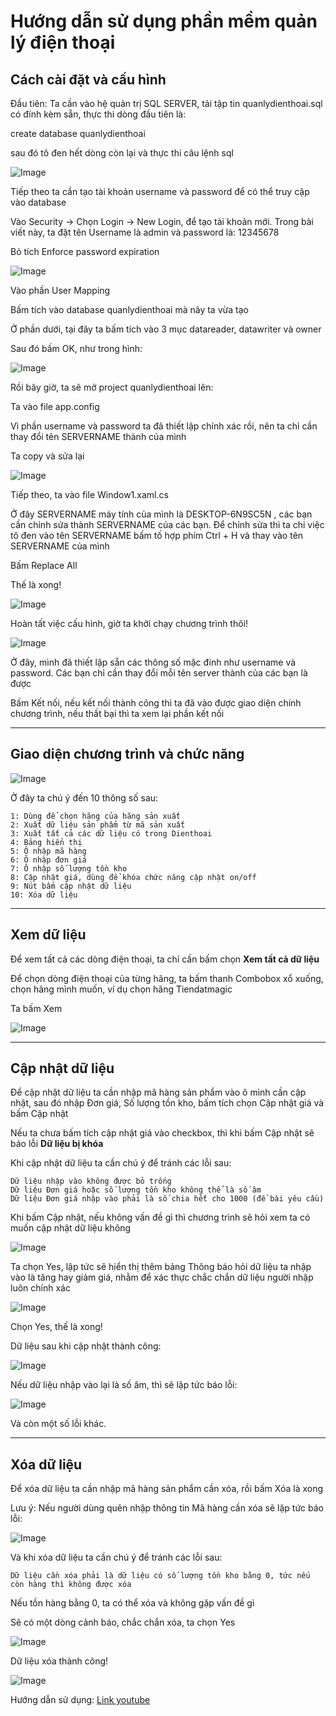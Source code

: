 # Hướng dẫn sử dụng phần mềm quản lý điện thoại

## Cách cài đặt và cấu hình

Đầu tiên: Ta cần vào hệ quản trị SQL SERVER, tải tập tin quanlydienthoai.sql có đính kèm sẵn, thực thi dòng đầu tiên là:

create database quanlydienthoai

sau đó tô đen hết dòng còn lại và thực thi câu lệnh sql

![Image](img/2.png)

Tiếp theo ta cần tạo tài khoản username và password để có thể truy cập vào database

Vào Security -> Chọn Login -> New Login, để tạo tài khoản mới. Trong bài viết này, ta đặt tên Username là admin và password là: 12345678

Bỏ tích Enforce password expiration

![Image](img/1.png)

Vào phần User Mapping 

Bấm tích vào database quanlydienthoai mà nãy ta vừa tạo 

Ở phần dưới, tại đây ta bấm tích vào 3 mục datareader, datawriter và owner

Sau đó bấm OK, như trong hình:

![Image](img/3.png)

Rồi bây giờ, ta sẽ mở project quanlydienthoai lên:

Ta vào file app.config

Vì phần username và password ta đã thiết lập chính xác rồi, nên ta chỉ cần thay đổi tên SERVERNAME thành của mình

Ta copy và sửa lại

![Image](img/4.png)

Tiếp theo, ta vào file Window1.xaml.cs

Ở đây SERVERNAME máy tính của mình là DESKTOP-6N9SC5N , các bạn cần chỉnh sửa thành SERVERNAME của các bạn. Để chỉnh sửa thì ta chỉ việc tô đen vào tên SERVERNAME bấm tố hợp phím Ctrl + H và thay vào tên SERVERNAME của mình

Bấm Replace All

Thế là xong!

![Image](img/5.png)

Hoàn tất việc cấu hình, giờ ta khởi chạy chương trình thôi!

![Image](img/6.png)

Ở đây, mình đã thiết lập sẵn các thông số mặc đinh như username và password. Các bạn chỉ cần thay đổi mỗi tên server thành của các bạn là được

Bấm Kết nối, nếu kết nối thành công thì ta đã vào được giao diện chính chương trình, nếu thất bại thì ta xem lại phần kết nối

<hr>

## Giao diện chương trình và chức năng

![Image](img/7.png)

Ở đây ta chú ý đến 10 thông số sau:

	1: Dùng để chọn hãng của hãng sản xuất
	2: Xuất dữ liệu sản phẩm từ mã sản xuất
	3: Xuất tất cả các dữ liệu có trong Dienthoai
	4: Bảng hiển thị
	5: Ô nhập mã hàng
	6: Ô nhập đơn giá
	7: Ô nhập số lượng tồn kho
	8: Cập nhật giá, dùng để khóa chức năng cập nhật on/off
	9: Nút bấm cập nhật dữ liệu
	10: Xóa dữ liệu

<hr>

## Xem dữ liệu

Để xem tất cả các dòng điện thoại, ta chỉ cần bấm chọn **Xem tất cả dữ liệu**

Để chọn dòng điện thoại của từng hãng, ta bấm thanh Combobox xổ xuống, chọn hãng mình muốn, ví dụ chọn hãng Tiendatmagic

Ta bấm Xem

![Image](img/8.png)

<hr>

## Cập nhật dữ liệu

Để cập nhật dữ liệu ta cần nhập mã hàng sản phẩm vào ô mình cần cập nhật, sau đó nhập Đơn giá, Số lượng tồn kho, bấm tích chọn Cập nhật giá và bấm Cập nhật

Nếu ta chưa bấm tích cập nhật giá vào checkbox, thì khi bấm Cập nhật sẽ báo lỗi **Dữ liệu bị khóa**

Khi cập nhật dữ liệu ta cần chú ý để tránh các lỗi sau:

	Dữ liệu nhập vào không được bỏ trống
	Dữ liệu Đơn giá hoặc số lượng tồn kho không thể là số âm
	Dữ liệu Đơn giá nhập vào phải là số chia hết cho 1000 (đề bài yêu cầu)
	
Khi bấm Cập nhật, nếu không vấn đề gì thì chương trình sẽ hỏi xem ta có muốn cập nhật dữ liệu không

![Image](img/14.png)

Ta chọn Yes, lập tức sẽ hiển thị thêm bảng Thông báo hỏi dữ liệu ta nhập vào là tăng hay giảm giá, nhằm để xác thực chắc chắn dữ liệu người nhập luôn chính xác

![Image](img/15.png)

Chọn Yes, thế là xong!
	
Dữ liệu sau khi cập nhật thành công:

![Image](img/9.png)

Nếu dữ liệu nhập vào lại là số âm, thì sẽ lập tức báo lỗi:

![Image](img/10.png)

Và còn một số lỗi khác.

<hr>

## Xóa dữ liệu
	
Để xóa dữ liệu ta cần nhập mã hàng sản phẩm cần xóa, rồi bấm Xóa là xong

Lưu ý: Nếu người dùng quên nhập thông tin Mã hàng cần xóa sẽ lập tức báo lỗi:

![Image](img/11.png)

Và khi xóa dữ liệu ta cần chú ý để tránh các lỗi sau:

	Dữ liệu cần xóa phải là dữ liệu có số lượng tồn kho bằng 0, tức nếu còn hàng thì không được xóa

Nếu tồn hàng bằng 0, ta có thể xóa và không gặp vấn đề gì

Sẽ có một dòng cảnh báo, chắc chắn xóa, ta chọn Yes

![Image](img/12.png)

Dữ liệu xóa thành công!

![Image](img/13.png)

Hướng dẫn sử dụng: <a href="https://www.youtube.com/watch?v=Gv4IIOeMAn4">Link youtube</a>
